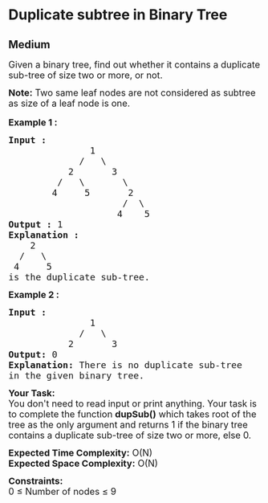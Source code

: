 # Duplicate subtree in Binary Tree
## Medium
<div class="problems_problem_content__Xm_eO" bis_skin_checked="1"><p><span style="font-size: 18px;">Given a binary tree, find out whether it&nbsp;contains a duplicate sub-tree of size two&nbsp;or more, or not.</span></p>
<p><span style="font-size: 18px;"><strong>Note:</strong> Two same leaf nodes are not considered as subtree as size of a leaf node is one.&nbsp;</span><br><br><span style="font-size: 18px;"><strong>Example 1 :</strong></span></p>
<pre><span style="font-size: 18px;"><strong>Input : </strong>
               1
             /   \ 
           2       3
         /   \       \    
        4     5       2     
                     /  \    
                    4    5
<strong>Output :</strong> 1
<strong>Explanation : </strong>
    2     
  /   \    
 4     5
is the duplicate sub-tree.</span></pre>
<p><strong><span style="font-size: 18px;">Example 2 :</span></strong></p>
<pre><span style="font-size: 18px;"><strong>Input : </strong>
               1
             /   \ 
           2       3
<strong>Output: </strong>0
<strong>Explanation:</strong> There is no duplicate sub-tree 
in the given binary tree.</span></pre>
<p><span style="font-size: 18px;"><strong>Your Task:&nbsp;&nbsp;</strong><br>You don't need to read input or print anything. Your task is to complete the function&nbsp;<strong>dupSub()</strong>&nbsp;which takes root of the tree as the only argument and returns 1 if the binary tree contains a duplicate sub-tree of size two&nbsp;or more, else 0.</span></p>
<p><span style="font-size: 18px;"><strong>Expected Time Complexity:</strong> </span><span style="font-size: 18px;">O(N)<br></span><span style="font-size: 18px;"><strong>Expected Space Complexity:</strong> O(N)</span></p>
<p><span style="font-size: 18px;"><strong>Constraints:</strong><br>0 ≤ Number of nodes ≤ 9</span><br>&nbsp;</p></div>